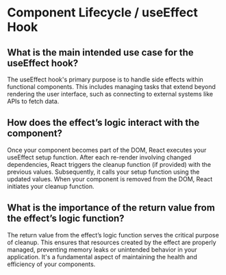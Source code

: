 # Component Lifecycle / useEffect Hook
## What is the main intended use case for the useEffect hook?
The useEffect hook's primary purpose is to handle side effects within functional components. This includes managing tasks that extend beyond rendering the user interface, such as connecting to external systems like APIs to fetch data.

## How does the effect’s logic interact with the component?
Once your component becomes part of the DOM, React executes your useEffect setup function. After each re-render involving changed dependencies, React triggers the cleanup function (if provided) with the previous values. Subsequently, it calls your setup function using the updated values. When your component is removed from the DOM, React initiates your cleanup function.

## What is the importance of the return value from the effect’s logic function?
The return value from the effect’s logic function serves the critical purpose of cleanup. This ensures that resources created by the effect are properly managed, preventing memory leaks or unintended behavior in your application. It's a fundamental aspect of maintaining the health and efficiency of your components.

